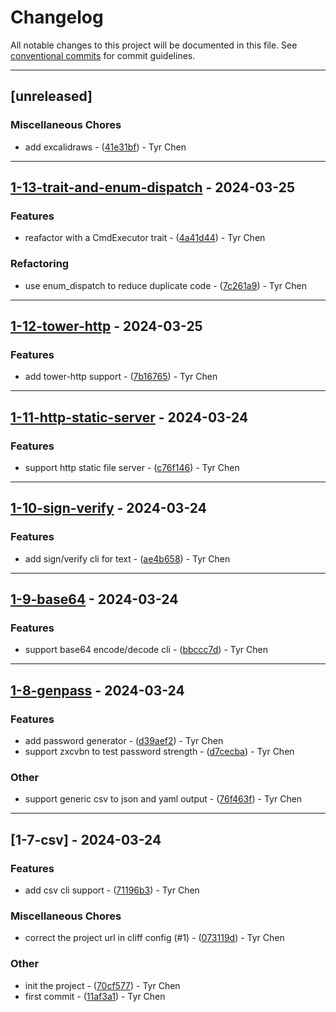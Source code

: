 # Changelog

All notable changes to this project will be documented in this file. See [conventional commits](https://www.conventionalcommits.org/) for commit guidelines.

---
## [unreleased]

### Miscellaneous Chores

- add excalidraws - ([41e31bf](https://github.com/tyr-rust-bootcamp/01-rcli/commit/41e31bff33fecba5fa99ef1d0e780ac9726952e5)) - Tyr Chen

---
## [1-13-trait-and-enum-dispatch](https://github.com/tyr-rust-bootcamp/01-rcli/compare/v1-12-tower-http..v1-13-trait-and-enum-dispatch) - 2024-03-25

### Features

- reafactor with a CmdExecutor trait - ([4a41d44](https://github.com/tyr-rust-bootcamp/01-rcli/commit/4a41d44eb0d3545bf2f901ce20f0bff27bce0b29)) - Tyr Chen

### Refactoring

- use enum_dispatch to reduce duplicate code - ([7c261a9](https://github.com/tyr-rust-bootcamp/01-rcli/commit/7c261a9a732e63ceccf68f2a4ab839cfcfa0ba59)) - Tyr Chen

---
## [1-12-tower-http](https://github.com/tyr-rust-bootcamp/01-rcli/compare/v1-11-http-static-server..v1-12-tower-http) - 2024-03-25

### Features

- add tower-http support - ([7b16765](https://github.com/tyr-rust-bootcamp/01-rcli/commit/7b167653865fe5a5dda8855723ba32ea8b4ff87f)) - Tyr Chen

---
## [1-11-http-static-server](https://github.com/tyr-rust-bootcamp/01-rcli/compare/v1-10-sign-verify..v1-11-http-static-server) - 2024-03-24

### Features

- support http static file server - ([c76f146](https://github.com/tyr-rust-bootcamp/01-rcli/commit/c76f146af2e4258270594e3dc19e234bc0fba4bb)) - Tyr Chen

---
## [1-10-sign-verify](https://github.com/tyr-rust-bootcamp/01-rcli/compare/v1-9-base64..v1-10-sign-verify) - 2024-03-24

### Features

- add sign/verify cli for text - ([ae4b658](https://github.com/tyr-rust-bootcamp/01-rcli/commit/ae4b65863e0c97889d0b12adc3bb317889b60577)) - Tyr Chen

---
## [1-9-base64](https://github.com/tyr-rust-bootcamp/01-rcli/compare/v1-8-genpass..v1-9-base64) - 2024-03-24

### Features

- support base64 encode/decode cli - ([bbccc7d](https://github.com/tyr-rust-bootcamp/01-rcli/commit/bbccc7d39784e61254d52d57c1023d8dfc8890b2)) - Tyr Chen

---
## [1-8-genpass](https://github.com/tyr-rust-bootcamp/01-rcli/compare/v1-7-csv..v1-8-genpass) - 2024-03-24

### Features

- add password generator - ([d39aef2](https://github.com/tyr-rust-bootcamp/01-rcli/commit/d39aef21f0539beb85ec0f5d7a0e2f65a30dc478)) - Tyr Chen
- support zxcvbn to test password strength - ([d7cecba](https://github.com/tyr-rust-bootcamp/01-rcli/commit/d7cecbad9cc680c37cf1ab15ae8a8706d97cf2d2)) - Tyr Chen

### Other

- support generic csv to json and yaml output - ([76f463f](https://github.com/tyr-rust-bootcamp/01-rcli/commit/76f463f092b2ea8e660b8eadf7500469a7767921)) - Tyr Chen

---
## [1-7-csv] - 2024-03-24

### Features

- add csv cli support - ([71196b3](https://github.com/tyr-rust-bootcamp/01-rcli/commit/71196b34d793ee268d9a30d7e08773398fa0d5c1)) - Tyr Chen

### Miscellaneous Chores

- correct the project url in cliff config (#1) - ([073119d](https://github.com/tyr-rust-bootcamp/01-rcli/commit/073119deb4d57c448a41e790dee44be195aebdde)) - Tyr Chen

### Other

- init the project - ([70cf577](https://github.com/tyr-rust-bootcamp/01-rcli/commit/70cf5779157f4de6503624c1f536a5977fc9d7e5)) - Tyr Chen
- first commit - ([11af3a1](https://github.com/tyr-rust-bootcamp/01-rcli/commit/11af3a19a3021ff0c66201a08d3937de11878b6e)) - Tyr Chen

<!-- generated by git-cliff -->
